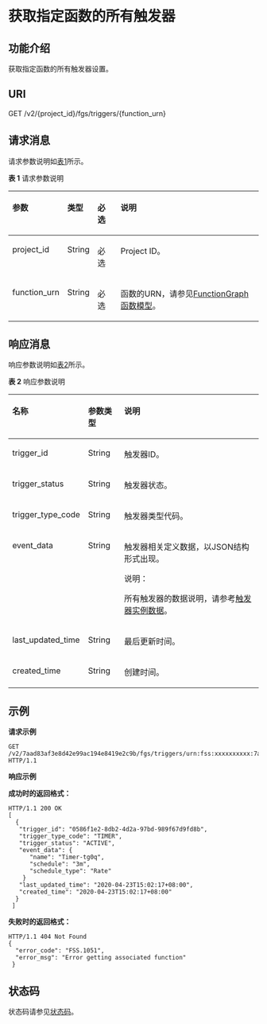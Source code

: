 # 获取指定函数的所有触发器<a name="ZH-CN_TOPIC_0115410438"></a>

## 功能介绍<a name="section64411347"></a>

获取指定函数的所有触发器设置。

## URI<a name="section42831213"></a>

GET /v2/\{project\_id\}/fgs/triggers/\{function\_urn\}

## 请求消息<a name="section49936605"></a>

请求参数说明如[表1](#d0e5446)所示。

**表 1**  请求参数说明

<a name="d0e5446"></a>
<table><thead align="left"><tr id="row43359934"><th class="cellrowborder" valign="top" width="15%" id="mcps1.2.5.1.1"><p id="p22493766"><a name="p22493766"></a><a name="p22493766"></a>参数</p>
</th>
<th class="cellrowborder" valign="top" width="10%" id="mcps1.2.5.1.2"><p id="p10055771"><a name="p10055771"></a><a name="p10055771"></a>类型</p>
</th>
<th class="cellrowborder" valign="top" width="10%" id="mcps1.2.5.1.3"><p id="p9211108"><a name="p9211108"></a><a name="p9211108"></a>必选</p>
</th>
<th class="cellrowborder" valign="top" width="65%" id="mcps1.2.5.1.4"><p id="p7902282"><a name="p7902282"></a><a name="p7902282"></a>说明</p>
</th>
</tr>
</thead>
<tbody><tr id="row36105076"><td class="cellrowborder" valign="top" width="15%" headers="mcps1.2.5.1.1 "><p id="p38830026"><a name="p38830026"></a><a name="p38830026"></a>project_id</p>
</td>
<td class="cellrowborder" valign="top" width="10%" headers="mcps1.2.5.1.2 "><p id="p58224438"><a name="p58224438"></a><a name="p58224438"></a>String</p>
</td>
<td class="cellrowborder" valign="top" width="10%" headers="mcps1.2.5.1.3 "><p id="p18559005"><a name="p18559005"></a><a name="p18559005"></a>必选</p>
</td>
<td class="cellrowborder" valign="top" width="65%" headers="mcps1.2.5.1.4 "><p id="p26884457"><a name="p26884457"></a><a name="p26884457"></a>Project ID。</p>
</td>
</tr>
<tr id="row40633529"><td class="cellrowborder" valign="top" width="15%" headers="mcps1.2.5.1.1 "><p id="p2981527"><a name="p2981527"></a><a name="p2981527"></a>function_urn</p>
</td>
<td class="cellrowborder" valign="top" width="10%" headers="mcps1.2.5.1.2 "><p id="p40177101"><a name="p40177101"></a><a name="p40177101"></a>String</p>
</td>
<td class="cellrowborder" valign="top" width="10%" headers="mcps1.2.5.1.3 "><p id="p33119748"><a name="p33119748"></a><a name="p33119748"></a>必选</p>
</td>
<td class="cellrowborder" valign="top" width="65%" headers="mcps1.2.5.1.4 "><p id="p65453923"><a name="p65453923"></a><a name="p65453923"></a>函数的URN，请参见<a href="FunctionGraph函数模型.md">FunctionGraph函数模型</a>。</p>
</td>
</tr>
</tbody>
</table>

## 响应消息<a name="section46776267"></a>

响应参数说明如[表2](#table394445163918)所示。    

**表 2**  响应参数说明

<a name="table394445163918"></a>
<table><thead align="left"><tr id="row5944851163912"><th class="cellrowborder" valign="top" width="20%" id="mcps1.2.4.1.1"><p id="p7944165193912"><a name="p7944165193912"></a><a name="p7944165193912"></a>名称</p>
</th>
<th class="cellrowborder" valign="top" width="15%" id="mcps1.2.4.1.2"><p id="p494413519391"><a name="p494413519391"></a><a name="p494413519391"></a>参数类型</p>
</th>
<th class="cellrowborder" valign="top" width="65%" id="mcps1.2.4.1.3"><p id="p159441351193918"><a name="p159441351193918"></a><a name="p159441351193918"></a>说明</p>
</th>
</tr>
</thead>
<tbody><tr id="row656714506269"><td class="cellrowborder" valign="top" width="20%" headers="mcps1.2.4.1.1 "><p id="p897220169325"><a name="p897220169325"></a><a name="p897220169325"></a>trigger_id</p>
</td>
<td class="cellrowborder" valign="top" width="15%" headers="mcps1.2.4.1.2 "><p id="p159711416153212"><a name="p159711416153212"></a><a name="p159711416153212"></a>String</p>
</td>
<td class="cellrowborder" valign="top" width="65%" headers="mcps1.2.4.1.3 "><p id="p3971716113216"><a name="p3971716113216"></a><a name="p3971716113216"></a>触发器ID。</p>
</td>
</tr>
<tr id="row10707445161915"><td class="cellrowborder" valign="top" width="20%" headers="mcps1.2.4.1.1 "><p id="p1282013191495"><a name="p1282013191495"></a><a name="p1282013191495"></a>trigger_status</p>
</td>
<td class="cellrowborder" valign="top" width="15%" headers="mcps1.2.4.1.2 "><p id="p282011191396"><a name="p282011191396"></a><a name="p282011191396"></a>String</p>
</td>
<td class="cellrowborder" valign="top" width="65%" headers="mcps1.2.4.1.3 "><p id="p58201119097"><a name="p58201119097"></a><a name="p58201119097"></a>触发器状态。</p>
</td>
</tr>
<tr id="row1447114561264"><td class="cellrowborder" valign="top" width="20%" headers="mcps1.2.4.1.1 "><p id="p19701163322"><a name="p19701163322"></a><a name="p19701163322"></a>trigger_type_code</p>
</td>
<td class="cellrowborder" valign="top" width="15%" headers="mcps1.2.4.1.2 "><p id="p5461134021911"><a name="p5461134021911"></a><a name="p5461134021911"></a>String</p>
</td>
<td class="cellrowborder" valign="top" width="65%" headers="mcps1.2.4.1.3 "><p id="p296918163326"><a name="p296918163326"></a><a name="p296918163326"></a>触发器类型代码。</p>
</td>
</tr>
<tr id="row171881259182617"><td class="cellrowborder" valign="top" width="20%" headers="mcps1.2.4.1.1 "><p id="p15535100113911"><a name="p15535100113911"></a><a name="p15535100113911"></a>event_data</p>
</td>
<td class="cellrowborder" valign="top" width="15%" headers="mcps1.2.4.1.2 "><p id="p17472940181917"><a name="p17472940181917"></a><a name="p17472940181917"></a>String</p>
</td>
<td class="cellrowborder" valign="top" width="65%" headers="mcps1.2.4.1.3 "><p id="p1596641617325"><a name="p1596641617325"></a><a name="p1596641617325"></a>触发器相关定义数据，以JSON结构形式出现。</p>
<div class="note" id="note18893195115612"><a name="note18893195115612"></a><a name="note18893195115612"></a><span class="notetitle"> 说明： </span><div class="notebody"><p id="p188933510619"><a name="p188933510619"></a><a name="p188933510619"></a>所有触发器的数据说明，请参考<a href="函数Trigger-Management触发器模型.md#section196721276373">触发器实例数据</a>。</p>
</div></div>
</td>
</tr>
<tr id="row152771626162720"><td class="cellrowborder" valign="top" width="20%" headers="mcps1.2.4.1.1 "><p id="p19484145112813"><a name="p19484145112813"></a><a name="p19484145112813"></a>last_updated_time</p>
</td>
<td class="cellrowborder" valign="top" width="15%" headers="mcps1.2.4.1.2 "><p id="p420044517221"><a name="p420044517221"></a><a name="p420044517221"></a>String</p>
</td>
<td class="cellrowborder" valign="top" width="65%" headers="mcps1.2.4.1.3 "><p id="p206041542154210"><a name="p206041542154210"></a><a name="p206041542154210"></a>最后更新时间。</p>
</td>
</tr>
<tr id="row143501123142714"><td class="cellrowborder" valign="top" width="20%" headers="mcps1.2.4.1.1 "><p id="p16454055789"><a name="p16454055789"></a><a name="p16454055789"></a>created_time</p>
</td>
<td class="cellrowborder" valign="top" width="15%" headers="mcps1.2.4.1.2 "><p id="p9960161643210"><a name="p9960161643210"></a><a name="p9960161643210"></a>String</p>
</td>
<td class="cellrowborder" valign="top" width="65%" headers="mcps1.2.4.1.3 "><p id="p1086517578428"><a name="p1086517578428"></a><a name="p1086517578428"></a>创建时间。</p>
</td>
</tr>
</tbody>
</table>

## 示例<a name="section12567133317216"></a>

**请求示例**

```
GET /v2/7aad83af3e8d42e99ac194e8419e2c9b/fgs/triggers/urn:fss:xxxxxxxxxx:7aad83af3e8d42e99ac194e8419e2c9b:function:default:test:latest 
HTTP/1.1
```

**响应示例**

**成功时的返回格式：**

```
HTTP/1.1 200 OK 
[ 
  { 
   "trigger_id": "0586f1e2-8db2-4d2a-97bd-989f67d9fd8b", 
   "trigger_type_code": "TIMER", 
   "trigger_status": "ACTIVE",
   "event_data": { 
      "name": "Timer-tg0q", 
      "schedule": "3m",
      "schedule_type": "Rate"
    }
   "last_updated_time": "2020-04-23T15:02:17+08:00",
   "created_time": "2020-04-23T15:02:17+08:00"
  } 
 ]
```

**失败时的返回格式：**

```
HTTP/1.1 404 Not Found 
{ 
  "error_code": "FSS.1051", 
  "error_msg": "Error getting associated function" 
 }
```

## 状态码<a name="section18333224"></a>

状态码请参见[状态码](状态码.md)。

